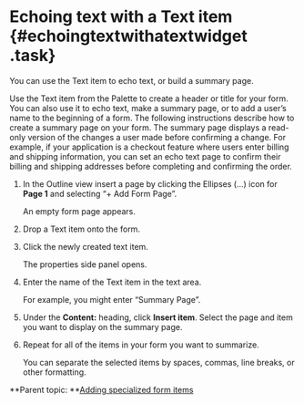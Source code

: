 # Echoing text with a Text item {#echoingtextwithatextwidget .task}

You can use the Text item to echo text, or build a summary page.

Use the Text item from the Palette to create a header or title for your form. You can also use it to echo text, make a summary page, or to add a user’s name to the beginning of a form. The following instructions describe how to create a summary page on your form. The summary page displays a read-only version of the changes a user made before confirming a change. For example, if your application is a checkout feature where users enter billing and shipping information, you can set an echo text page to confirm their billing and shipping addresses before completing and confirming the order.

1.  In the Outline view insert a page by clicking the Ellipses \(…\) icon for **Page 1** and selecting “+ Add Form Page”.

    An empty form page appears.

2.  Drop a Text item onto the form.

3.  Click the newly created text item.

    The properties side panel opens.

4.  Enter the name of the Text item in the text area.

    For example, you might enter “Summary Page”.

5.  Under the **Content:** heading, click **Insert item**. Select the page and item you want to display on the summary page.

6.  Repeat for all of the items in your form you want to summarize.

    You can separate the selected items by spaces, commas, line breaks, or other formatting.


**Parent topic: **[Adding specialized form items](wi_introduction_to_specialized_form_items.md)

